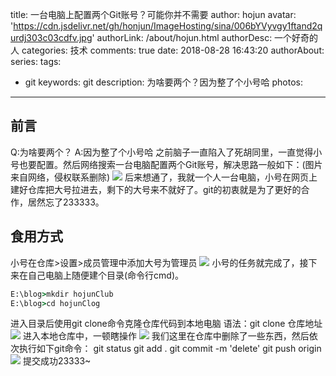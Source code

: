 title: 一台电脑上配置两个Git账号？可能你并不需要
author: hojun
avatar: 'https://cdn.jsdelivr.net/gh/honjun/ImageHosting/sina/006bYVyvgy1ftand2qurdj303c03cdfv.jpg'
authorLink: /about/hojun.html
authorDesc: 一个好奇的人
categories: 技术
comments: true
date: 2018-08-28 16:43:20
authorAbout:
series:
tags:
 - git
keywords: git
description: 为啥要两个？因为整了个小号哈
photos:
---
## 前言
Q:为啥要两个？
A:因为整了个小号哈
之前脑子一直陷入了死胡同里，一直觉得小号也要配置。然后网络搜索一台电脑配置两个Git账号，解决思路一般如下：(图片来自网络，侵权联系删除)
![](https://cdn.jsdelivr.net/gh/honjun/ImageHosting/sina/006bYVyvgy1fupj741d8kj30iq0fodgb.jpg)
后来想通了，我就一个人一台电脑，小号在网页上建好仓库把大号拉进去，剩下的大号来不就好了。git的初衷就是为了更好的合作，居然忘了233333。

## 食用方式

小号在仓库>设置>成员管理中添加大号为管理员
![](https://cdn.jsdelivr.net/gh/honjun/ImageHosting/sina/006bYVyvgy1fupj74i0v7j30vs0b3glv.jpg)
小号的任务就完成了，接下来在自己电脑上随便建个目录(命令行cmd)。
```cmd
E:\blog>mkdir hojunClub
E:\blog>cd hojunClog
```
进入目录后使用git clone命令克隆仓库代码到本地电脑
语法：git clone 仓库地址
![](https://cdn.jsdelivr.net/gh/honjun/ImageHosting/sina/006bYVyvgy1fupj74zjw8j30jo04qwee.jpg)
进入本地仓库中，一顿瞎操作
![](https://cdn.jsdelivr.net/gh/honjun/ImageHosting/sina/006bYVyvgy1fupj75d1koj30hj04swed.jpg)
我们这里在仓库中删除了一些东西，然后依次执行如下git命令：
git status
git add .
git commit -m 'delete'
git push origin
![](https://cdn.jsdelivr.net/gh/honjun/ImageHosting/sina/006bYVyvgy1fupj75s4u5j30fc046a9x.jpg)
提交成功23333~